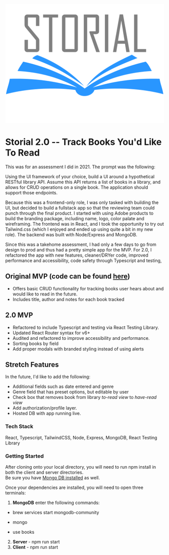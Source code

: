 ![Storial Logo](client/public/storial-logo.png)
# Storial 2.0 -- Track Books You'd Like To Read 
This was for an assessment I did in 2021. The prompt was the following:

Using the UI framework of your choice, build a UI around a hypothetical RESTful library API. Assume this API returns a list of books in a library, and allows for CRUD operations on a single book. The application should support those endpoints.

Because this was a frontend-only role, I was only tasked with building the UI, but decided to build a fullstack app so that the reviewing team could punch through the final product. I started with using Adobe products to build the branding package, including name, logo, color palate and wireframing. The frontend was in React, and I took the opportunity to try out Tailwind.css (which I enjoyed and ended up using quite a bit in my new role). The backend was built with Node/Express and MongoDB.

Since this was a takehome assessment, I had only a few days to go from design to prod and thus had a pretty simple app for the MVP.  For 2.0, I refactored the app with new features, cleaner/DRYer code, improved performance and accessibility, code safety through Typescript and testing, 

## Original MVP (code can be found [here](https://github.com/jespy2/storial))

  - Offers basic CRUD functionality for tracking books user hears about and would like to read in the future.
  - Includes title, author and notes for each book tracked
## 2.0 MVP

  - Refactored to include Typescript and testing via React Testing Library.
  - Updated React Router syntax for v6+
  - Audited and refactored to improve accessibility and performance.
  - Sorting books by field
  - Add proper modals with branded styling instead of using alerts

## Stretch Features

In the future, I'd like to add the following:
  - Additional fields such as date entered and genre
  - Genre field that has preset options, but editable by user
  - Check box that removes book from library *to-read view* to *have-read view*
  - Add authorization/profile layer.
  - Hosted DB with app running live.

### Tech Stack
React, Typescript, TailwindCSS, Node, Express, MongoDB, React Testing Library

### Getting Started
After cloning onto your local directory, you will need to run npm install in both the client and server directories.  
Be sure you have [Mongo DB installed](https://docs.mongodb.com/manual/installation/) as well.

Once your dependencies are installed, you will need to open three terminals:
  1. **MongoDB** enter the following commands:

  - brew services start mongodb-community

  - mongo

  - use books

  2. **Server**
    - npm run start
  3. **Client**
    - npm run start
